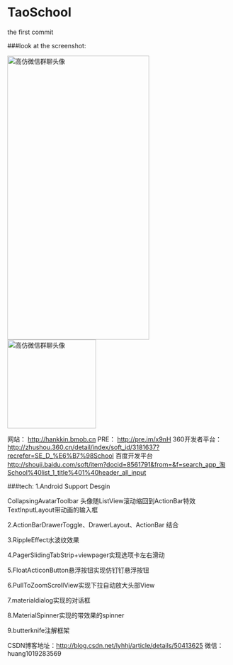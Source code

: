 # TaoSchool
the first commit

###look at the screenshot:

<img src="http://img.blog.csdn.net/20160101143739659" width = "320" height = "640" alt="高仿微信群聊头像" align=center />

<img src="http://img.blog.csdn.net/20151229160604230" width = "200" height = "200" alt="高仿微信群聊头像" align=center />

网站： 
http://hankkin.bmob.cn 
PRE： 
http://pre.im/x9nH 
360开发者平台： 
http://zhushou.360.cn/detail/index/soft_id/3181637?recrefer=SE_D_%E6%B7%98School 
百度开发平台 
http://shouji.baidu.com/soft/item?docid=8561791&from=&f=search_app_淘School%40list_1_title%401%40header_all_input 

###tech:
1.Android Support Desgin

CollapsingAvatarToolbar 头像随ListView滚动缩回到ActionBar特效 
TextInputLayout带动画的输入框

2.ActionBarDrawerToggle、DrawerLayout、ActionBar 结合

3.RippleEffect水波纹效果

4.PagerSlidingTabStrip+viewpager实现选项卡左右滑动

5.FloatActiconButton悬浮按钮实现仿钉钉悬浮按钮

6.PullToZoomScrollView实现下拉自动放大头部View

7.materialdialog实现的对话框

8.MaterialSpinner实现的带效果的spinner

9.butterknife注解框架

CSDN博客地址：http://blog.csdn.net/lyhhj/article/details/50413625
微信：huang1019283569


